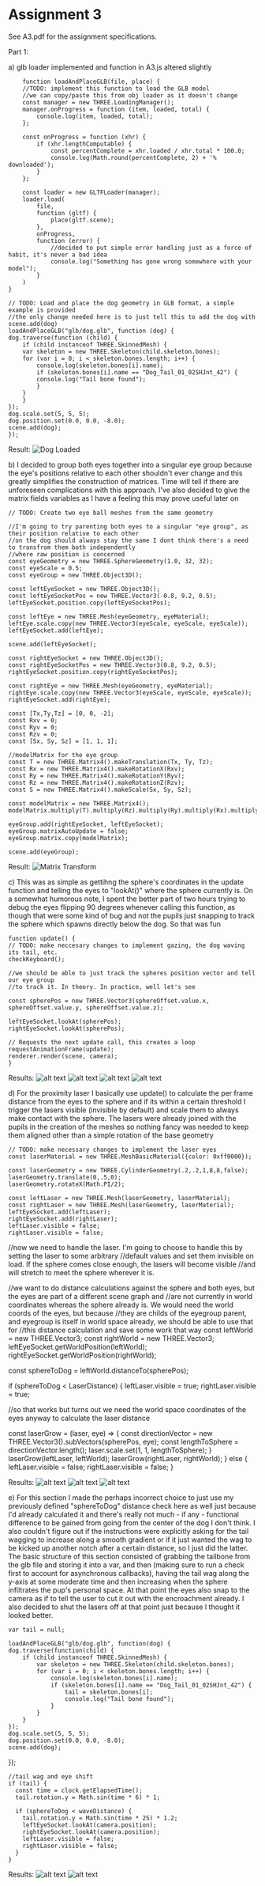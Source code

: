 # Assignment 3

See A3.pdf for the assignment specifications.

Part 1:

a) glb loader implemented and function in A3.js altered slightly

        function loadAndPlaceGLB(file, place) {
        //TODO: implement this function to load the GLB model
        //we can copy/paste this from obj loader as it doesn't change
        const manager = new THREE.LoadingManager();
        manager.onProgress = function (item, loaded, total) {
            console.log(item, loaded, total);
        };

        const onProgress = function (xhr) {
            if (xhr.lengthComputable) {
                const percentComplete = xhr.loaded / xhr.total * 100.0;
                console.log(Math.round(percentComplete, 2) + '% downloaded');
            }
        };

        const loader = new GLTFLoader(manager);
        loader.load(
            file,
            function (gltf) {
                place(gltf.scene);
            },
            onProgress,
            function (error) {
                //decided to put simple error handling just as a force of habit, it's never a bad idea
                console.log("Something has gone wrong somewhere with your model");
            }
        )
    }

    // TODO: Load and place the dog geometry in GLB format, a simple example is provided
    //the only change needed here is to just tell this to add the dog with scene.add(dog)
    loadAndPlaceGLB("glb/dog.glb", function (dog) {
    dog.traverse(function (child) {
        if (child instanceof THREE.SkinnedMesh) {
        var skeleton = new THREE.Skeleton(child.skeleton.bones);
        for (var i = 0; i < skeleton.bones.length; i++) {
            console.log(skeleton.bones[i].name);
            if (skeleton.bones[i].name == "Dog_Tail_01_02SHJnt_42") {
            console.log("Tail bone found");
            }
        }
        }
    });
    dog.scale.set(5, 5, 5);
    dog.position.set(0.0, 0.0, -8.0);
    scene.add(dog);
    });

Result:
![Dog Loaded](images/progress/Part1A.png)

b) I decided to group both eyes together into a singular eye group because the eye's positions relative to each other shouldn't ever change and
this greatly simplifies the construction of matrices. Time will tell if there are unforeseen complications with this approach. I've also
decided to give the matrix fields variables as I have a feeling this may prove useful later on

    // TODO: Create two eye ball meshes from the same geometry

    //I'm going to try parenting both eyes to a singular "eye group", as their position relative to each other
    //on the dog should always stay the same I dont think there's a need to transfrom them both independently
    //where raw position is concerned
    const eyeGeometry = new THREE.SphereGeometry(1.0, 32, 32);
    const eyeScale = 0.5;
    const eyeGroup = new THREE.Object3D();

    const leftEyeSocket = new THREE.Object3D();
    const leftEyeSocketPos = new THREE.Vector3(-0.8, 9.2, 0.5);
    leftEyeSocket.position.copy(leftEyeSocketPos);

    const leftEye = new THREE.Mesh(eyeGeometry, eyeMaterial);
    leftEye.scale.copy(new THREE.Vector3(eyeScale, eyeScale, eyeScale));
    leftEyeSocket.add(leftEye);

    scene.add(leftEyeSocket);

    const rightEyeSocket = new THREE.Object3D();
    const rightEyeSocketPos = new THREE.Vector3(0.8, 9.2, 0.5);
    rightEyeSocket.position.copy(rightEyeSocketPos);

    const rightEye = new THREE.Mesh(eyeGeometry, eyeMaterial);
    rightEye.scale.copy(new THREE.Vector3(eyeScale, eyeScale, eyeScale));
    rightEyeSocket.add(rightEye);

    const [Tx,Ty,Tz] = [0, 0, -2];
    const Rxv = 0;
    const Ryv = 0;
    const Rzv = 0;
    const [Sx, Sy, Sz] = [1, 1, 1];

    //modelMatrix for the eye group
    const T = new THREE.Matrix4().makeTranslation(Tx, Ty, Tz);
    const Rx = new THREE.Matrix4().makeRotationX(Rxv);
    const Ry = new THREE.Matrix4().makeRotationY(Ryv);
    const Rz = new THREE.Matrix4().makeRotationZ(Rzv);
    const S = new THREE.Matrix4().makeScale(Sx, Sy, Sz);

    const modelMatrix = new THREE.Matrix4();
    modelMatrix.multiply(T).multiply(Rz).multiply(Ry).multiply(Rx).multiply(S);

    eyeGroup.add(rightEyeSocket, leftEyeSocket);
    eyeGroup.matrixAutoUpdate = false;
    eyeGroup.matrix.copy(modelMatrix);

    scene.add(eyeGroup);

Result:
![Matrix Transform](images/progress/Part1B.png)

c) This was as simple as gettihng the sphere's coordinates in the update function and telling the
eyes to "lookAt()" where the sphere currently is. On a somewhat humorous note, I spent the better
part of two hours trying to debug the eyes flipping 90 degrees whenever calling this function, as 
though that were some kind of bug and not the pupils just snapping to track the sphere which 
spawns directly below the dog. So that was fun

    function update() {
    // TODO: make neccesary changes to implement gazing, the dog waving its tail, etc.
    checkKeyboard();

    //we should be able to just track the spheres position vector and tell our eye group
    //to track it. In theory. In practice, well let's see

    const spherePos = new THREE.Vector3(sphereOffset.value.x, sphereOffset.value.y, sphereOffset.value.z);

    leftEyeSocket.lookAt(spherePos);
    rightEyeSocket.lookAt(spherePos);

    // Requests the next update call, this creates a loop
    requestAnimationFrame(update);
    renderer.render(scene, camera);
    }

Results:
![alt text](images/progress/Eyetrack1.png) ![alt text](images/progress/Eyetrack2.png) ![alt text](images/progress/Eyetrack3.png) ![alt text](images/progress/Eyetrack4.png)


d) For the proximity laser I basically use update() to calculate the per frame distance from the eyes to the sphere and if its within a certain threshold I trigger the lasers visible (invisible by default) and scale them to always make contact with the sphere. The lasers were already joined with the pupils in the creation of the meshes so nothing fancy was needed to keep them aligned other than a simple rotation of the base geometry

    // TODO: make necessary changes to implement the laser eyes
    const laserMaterial = new THREE.MeshBasicMaterial({color: 0xff0000});

    const laserGeometry = new THREE.CylinderGeometry(.2,.2,1,8,8,false);
    laserGeometry.translate(0,.5,0);
    laserGeometry.rotateX(Math.PI/2);

    const leftLaser = new THREE.Mesh(laserGeometry, laserMaterial);
    const rightLaser = new THREE.Mesh(laserGeometry, laserMaterial);
    leftEyeSocket.add(leftLaser);
    rightEyeSocket.add(rightLaser);
    leftLaser.visible = false;
    rightLaser.visible = false;

  //now we need to handle the laser. I'm going to choose to handle this by setting the laser to some arbitrary
  //default values and set them invisible on load. If the sphere comes close enough, the lasers will become visible
  //and will stretch to meet the sphere wherever it is.

  //we want to do distance calculations against the sphere and both eyes, but the eyes are part of a different scene graph and
  //are not currently in world coordinates whereas the sphere already is. We would need the world coords of the eyes, but because
  //they are childs of the eyegroup parent, and eyegroup is itself in world space already, we should be able to use that for 
  //this distance calculation and save some work that way
   const leftWorld = new THREE.Vector3;
  const rightWorld = new THREE.Vector3;
  leftEyeSocket.getWorldPosition(leftWorld);
  rightEyeSocket.getWorldPosition(rightWorld);

  const sphereToDog = leftWorld.distanceTo(spherePos);
  

  if (sphereToDog < LaserDistance) {
    leftLaser.visible = true;
    rightLaser.visible = true;
  
  //so that works but turns out we need the world space coordinates of the eyes anyway to calculate the laser distance
 

  const laserGrow = (laser, eye) => {
    const directionVector = new THREE.Vector3().subVectors(spherePos, eye);
    const lengthToSphere = directionVector.length();
    laser.scale.set(1, 1, lengthToSphere);
    }
    laserGrow(leftLaser, leftWorld);
    laserGrow(rightLaser, rightWorld);
  }
    else {
    leftLaser.visible = false;
    rightLaser.visible = false;
    }

Results:
![alt text](images/progress/laserTrack1.png) ![alt text](images/progress/laserTrack2.png) ![alt text](images/progress/laserTrack3.png)


e) For this section I made the perhaps incorrect choice to just use my previously defined "sphereToDog" distance check 
here as well just because I'd already calculated it and there's really not much - if any - functional difference to be gained
from going from the center of the dog I don't think. I also couldn't figure out if the instructions were explicitly asking for the tail wagging to increase along a smooth gradient or if it just wanted the wag to be kicked up another notch after
a certain distance, so I just did the latter. The basic structure of this section consisted of grabbing the tailbone from the glb file and storing it into a var, and then (making sure to run a check first to account for asynchronous callbacks),
having the tail wag along the y-axis at some moderate time and then increasing when the sphere infiltrates the pup's personal space. At that point the eyes also snap to the camera as if to tell the user to cut it out with the encroachment already. I also decided to shut the lasers off at that point just because I thought it looked better. 

    var tail = null;

    loadAndPlaceGLB("glb/dog.glb", function(dog) {
    dog.traverse(function(child) {
        if (child instanceof THREE.SkinnedMesh) {
            var skeleton = new THREE.Skeleton(child.skeleton.bones);
            for (var i = 0; i < skeleton.bones.length; i++) {
                console.log(skeleton.bones[i].name);
                if (skeleton.bones[i].name == "Dog_Tail_01_02SHJnt_42") {
                    tail = skeleton.bones[i];
                    console.log("Tail bone found");
                }
            }
        }
    });
    dog.scale.set(5, 5, 5);
    dog.position.set(0.0, 0.0, -8.0);
    scene.add(dog);
});


    //tail wag and eye shift 
    if (tail) {
      const time = clock.getElapsedTime();
      tail.rotation.y = Math.sin(time * 6) * 1;

      if (sphereToDog < waveDistance) {
        tail.rotation.y = Math.sin(time * 25) * 1.2;
        leftEyeSocket.lookAt(camera.position);
        rightEyeSocket.lookAt(camera.position);
        leftLaser.visible = false;
        rightLaser.visible = false;
      }
    }

Results:
![alt text](images/progress/tailEyes1.png) ![alt text](images/progress/tailEyes2.png)